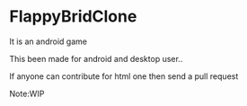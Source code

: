 # FlappyBridClone
It is an android game


This been made for android and desktop user..


If anyone can contribute for  html one then send a pull request 

Note:WIP
